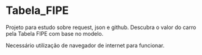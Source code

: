 # Tabela_FIPE
Projeto para estudo sobre request, json e  github.
Descubra o valor do carro pela Tabela FIPE com base no modelo.

Necessário utilização de navegador de internet para funcionar.

